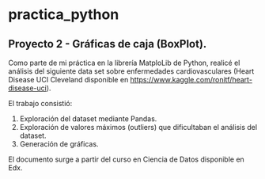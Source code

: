 # practica_python
## Proyecto 2 - Gráficas de caja (BoxPlot).

Como parte de mi práctica en la librería MatploLib de Python, realicé el análisis del siguiente data set sobre enfermedades cardiovasculares (Heart Disease UCI Cleveland disponible en https://www.kaggle.com/ronitf/heart-disease-uci).

El trabajo consistió:

1. Exploración del dataset mediante Pandas.
2. Exploración de valores máximos (outliers) que dificultaban el análisis del dataset.
3. Generación de gráficas.

El documento surge a partir del curso en Ciencia de Datos disponible en Edx.
